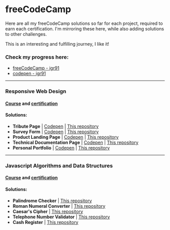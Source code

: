 # freeCodeCamp

Here are all my freeCodeCamp solutions so far for each project, required to earn each certification. I'm mirroring these here, while also adding solutions to other challenges.

This is an interesting and fulfilling journey, I like it!

### Check my progress here:

* [freeCodeCamp - igr91](https://www.freecodecamp.org/igr91)
* [codepen - igr91](https://codepen.io/igr91)

-----------------

### Responsive Web Design
#### [Course](https://www.freecodecamp.org/learn/responsive-web-design/) and [certification](https://www.freecodecamp.org/certification/igr91/responsive-web-design)

#### Solutions:

* **Tribute Page** | [Codepen](https://codepen.io/igr91/pen/eYdKGjN) | [This repository](htmlcss/Tribute)
* **Survey Form** | [Codepen](https://codepen.io/igr91/pen/abmjWzg) | [This repository](htmlcss/Survey)
* **Product Landing Page** | [Codepen](https://codepen.io/igr91/pen/ExgpOoW) | [This repository](htmlcss/LandingPage)
* **Technical Documentation Page** | [Codepen](https://codepen.io/igr91/pen/xxEmdNM) | [This repository](htmlcss/TechSpecs/)
* **Personal Portfolio** | [Codepen](https://codepen.io/igr91/pen/jOMgKrY) | [This repository](htmlcss/PersonalPortfolio)

-----------------
### Javascript Algorithms and Data Structures

#### [Course](https://www.freecodecamp.org/learn/javascript-algorithms-and-data-structures/) and [certification](https://www.freecodecamp.org/certification/igr91/javascript-algorithms-and-data-structures)

#### Solutions:

* **Palindrome Checker** | [This repository](js/palindromeChecker.js)
* **Roman Numeral Converter** | [This repository](js/convertToRoman.js)
* **Caesar's Cipher** | [This repository](js/caesarsCipher.js)
* **Telephone Number Validator** | [This repository](js/telephoneCheck.js)
* **Cash Register** | [This repository](js/checkCashRegister.js)


